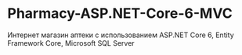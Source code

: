 # Pharmacy-ASP.NET-Core-6-MVC
Интернет магазин аптеки с использованием ASP.NET Core 6, Entity Framework Core, Microsoft SQL Server
